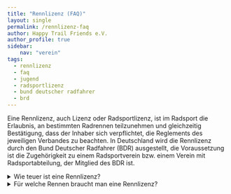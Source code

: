 ```yaml
---
title: "Rennlizenz (FAQ)"
layout: single
permalink: /rennlizenz-faq
author: Happy Trail Friends e.V.
author_profile: true
sidebar:
    nav: "verein"
tags:
  - rennlizenz
  - faq
  - jugend
  - radsportlizenz
  - bund deutscher radfahrer
  - brd
---
```


Eine Rennlizenz, auch Lizenz oder Radsportlizenz, ist im Radsport die Erlaubnis, an bestimmten Radrennen teilzunehmen und gleichzeitig Bestätigung, dass der Inhaber sich verpflichtet, die Reglements des jeweiligen Verbandes zu beachten. In Deutschland wird die Rennlizenz durch den Bund Deutscher Radfahrer (BDR) ausgestellt, die Voraussetzung ist die Zugehörigkeit zu einem Radsportverein bzw. einem Verein mit Radsportabteilung, der Mitglied des BDR ist.

<details><summary>Wie teuer ist eine Rennlizenz?</summary>
<p>
Die Gebühr für eine Lizenz ist vom Landesverband abhängig, und Kostet aktuell in Nordrhein-Westfalen 19,- €. Die Kosten trägt der Verein.
</p>
</details>

<details><summary>Für welche Rennen braucht man eine Rennlizenz?</summary>
<p>
Mit der Rennlizenz kann man in Deutschland an allen von BDR-Vereinen angebotenen Radsportveranstaltungen teilnehmen, die eine Lizenz voraussetzen, international sind es UCI-Veranstaltungen. Ob eine Lizenz nötig ist, wird in der Ausschreibung des jeweiligen Rennens beschrieben. Für Breitensportveranstaltungen wie RTFs, CTFs oder Permanente ist keine Lizenz nötig.

**Wichtig für Lizenzfahrer:** Bei einigen Rennen dürfen Lizenzfahrer nicht teilnehmen. Dazu gehören Hobbyrennen sowie teilweise auch Jedermannrennen, je nach Ausschreibung.
</p>
</details>